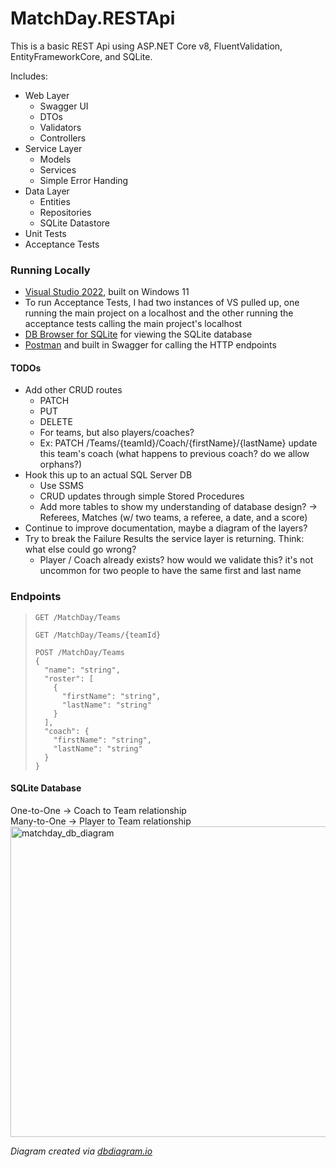 # MatchDay.RESTApi
This is a basic REST Api using ASP.NET Core v8, FluentValidation, EntityFrameworkCore, and SQLite. 

Includes:
- Web Layer
  - Swagger UI
  - DTOs
  - Validators
  - Controllers
- Service Layer
  - Models
  - Services
  - Simple Error Handing
- Data Layer
  - Entities 
  - Repositories
  - SQLite Datastore
- Unit Tests
- Acceptance Tests

### Running Locally
- [Visual Studio 2022](https://visualstudio.microsoft.com/downloads/), built on Windows 11
- To run Acceptance Tests, I had two instances of VS pulled up, one running the main project on a localhost and the other running the acceptance tests calling the main project's localhost
- [DB Browser for SQLite](https://sqlitebrowser.org/) for viewing the SQLite database
- [Postman](https://www.postman.com/) and built in Swagger for calling the HTTP endpoints

#### TODOs
- Add other CRUD routes
  - PATCH 
  - PUT
  - DELETE
  - For teams, but also players/coaches?
  - Ex: PATCH /Teams/{teamId}/Coach/{firstName}/{lastName} update this team's coach (what happens to previous coach? do we allow orphans?)
- Hook this up to an actual SQL Server DB
  - Use SSMS
  - CRUD updates through simple Stored Procedures
  - Add more tables to show my understanding of database design? -> Referees, Matches (w/ two teams, a referee, a date, and a score)
- Continue to improve documentation, maybe a diagram of the layers?
- Try to break the Failure Results the service layer is returning. Think: what else could go wrong?
  - Player / Coach already exists? how would we validate this? it's not uncommon for two people to have the same first and last name

### Endpoints
> ```http 
> GET /MatchDay/Teams
> ```
> ```http 
> GET /MatchDay/Teams/{teamId}
> ```
> ```http 
> POST /MatchDay/Teams
> {
>   "name": "string",
>   "roster": [
>     {
>       "firstName": "string",
>       "lastName": "string"
>     }
>   ],
>   "coach": {
>     "firstName": "string",
>     "lastName": "string"
>   }
> }
> ```


#### SQLite Database
One-to-One -> Coach to Team relationship </br>
Many-to-One -> Player to Team relationship
<img width="726" height="497" alt="matchday_db_diagram" src="https://github.com/user-attachments/assets/a140a0d2-2ffe-4429-966e-517de1ed0d4a" />

_Diagram created via [dbdiagram.io](https://dbdiagram.io/d)_
